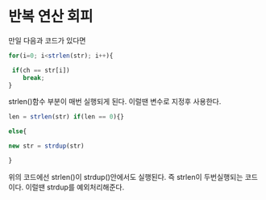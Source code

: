 # 반복 연산 회피

만일 다음과 코드가 있다면
```javascript
for(i=0; i<strlen(str); i++){

 if(ch == str[i])
    break;
}
```
strlen()함수 부분이 매번 실행되게 된다. 이럴땐 변수로 지정후 사용한다.
```javascript
len = strlen(str) if(len == 0){}

else{

new str = strdup(str)

}
```
위의 코드에선 strlen()이 strdup()안에서도 실행된다. 즉 strlen이 두번실행되는 코드이다. 이럴땐 strdup를 예외처리해준다.
